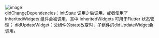 
![image](https://github.com/pheromone/Flutter_learn_demo/blob/master/%E7%94%9F%E5%91%BD%E5%91%A8%E6%9C%9F.png) <br/>
didChangeDependencies：initState 调用之后调用，或者使用了 InheritedWidgets 组件会被调用，其中 InheritedWidgets 可用于Flutter 状态管理；
didUpdateWidget：父组件的state改变时，子组件的didUpdateWidget会调用。
